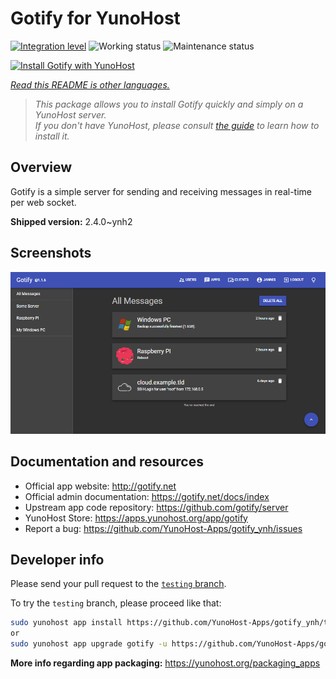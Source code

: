<!--
N.B.: This README was automatically generated by <https://github.com/YunoHost/apps/tree/master/tools/readme_generator>
It shall NOT be edited by hand.
-->

# Gotify for YunoHost

[![Integration level](https://dash.yunohost.org/integration/gotify.svg)](https://dash.yunohost.org/appci/app/gotify) ![Working status](https://ci-apps.yunohost.org/ci/badges/gotify.status.svg) ![Maintenance status](https://ci-apps.yunohost.org/ci/badges/gotify.maintain.svg)

[![Install Gotify with YunoHost](https://install-app.yunohost.org/install-with-yunohost.svg)](https://install-app.yunohost.org/?app=gotify)

*[Read this README is other languages.](./ALL_README.md)*

> *This package allows you to install Gotify quickly and simply on a YunoHost server.*  
> *If you don't have YunoHost, please consult [the guide](https://yunohost.org/install) to learn how to install it.*

## Overview

Gotify is a simple server for sending and receiving messages in real-time per web socket.


**Shipped version:** 2.4.0~ynh2

## Screenshots

![Screenshot of Gotify](./doc/screenshots/ui.png)

## Documentation and resources

- Official app website: <http://gotify.net>
- Official admin documentation: <https://gotify.net/docs/index>
- Upstream app code repository: <https://github.com/gotify/server>
- YunoHost Store: <https://apps.yunohost.org/app/gotify>
- Report a bug: <https://github.com/YunoHost-Apps/gotify_ynh/issues>

## Developer info

Please send your pull request to the [`testing` branch](https://github.com/YunoHost-Apps/gotify_ynh/tree/testing).

To try the `testing` branch, please proceed like that:

```bash
sudo yunohost app install https://github.com/YunoHost-Apps/gotify_ynh/tree/testing --debug
or
sudo yunohost app upgrade gotify -u https://github.com/YunoHost-Apps/gotify_ynh/tree/testing --debug
```

**More info regarding app packaging:** <https://yunohost.org/packaging_apps>
